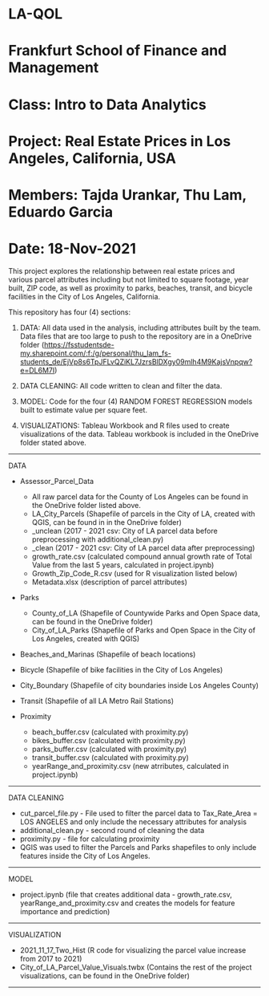 # LA-QOL

# Frankfurt School of Finance and Management
# Class: Intro to Data Analytics

# Project: Real Estate Prices in Los Angeles, California, USA
# Members: Tajda Urankar, Thu Lam, Eduardo Garcia
# Date: 18-Nov-2021

This project explores the relationship between real estate prices and various parcel attributes including but not limited to square footage, year built, ZIP code, as well as proximity to parks, beaches, transit, and bicycle facilities in the City of Los Angeles, California.

This repository has four (4) sections:

1) DATA: All data used in the analysis, including attributes built by the team. Data files that are too large to push to the repository are in a OneDrive folder (https://fsstudentsde-my.sharepoint.com/:f:/g/personal/thu_lam_fs-students_de/EjVp8s6TpJFLvQZiKL7JzrsBlDXgy09mlh4M9KajsVnpqw?e=DL6M7I)

2) DATA CLEANING: All code written to clean and filter the data. 

3) MODEL: Code for the 
four (4) RANDOM FOREST REGRESSION models built to estimate value per square feet. 

4) VISUALIZATIONS: Tableau Workbook and R files used to create visualizations of the data. Tableau workbook is included in the OneDrive folder stated above.
 
-----------------------------------

DATA

* Assessor_Parcel_Data
    - All raw parcel data for the County of Los Angeles can be found in the OneDrive folder listed above.
    - LA_City_Parcels (Shapefile of parcels in the City of LA, created with QGIS, can be found in in the OneDrive folder)
    - _unclean (2017 - 2021 csv: City of LA parcel data before preprocessing with additional_clean.py)
    - _clean (2017 - 2021 csv: City of LA parcel data after preprocessing)
    - growth_rate.csv (calculated compound annual growth rate of Total Value from the last 5 years, calculated in project.ipynb)
    - Growth_Zip_Code_R.csv (used for R visualization listed below)
    - Metadata.xlsx (description of parcel attributes)

* Parks
    - County_of_LA (Shapefile of Countywide Parks and Open Space data, can be found in the OneDrive folder)
    - City_of_LA_Parks (Shapefile of Parks and Open Space in the City of Los Angeles, created with QGIS)

* Beaches_and_Marinas (Shapefile of beach locations)

* Bicycle (Shapefile of bike facilities in the City of Los Angeles)

* City_Boundary (Shapefile of city boundaries inside Los Angeles County)

* Transit (Shapefile of all LA Metro Rail Stations)

* Proximity
    - beach_buffer.csv (calculated with proximity.py)
    - bikes_buffer.csv (calculated with proximity.py)
    - parks_buffer.csv (calculated with proximity.py)
    - transit_buffer.csv (calculated with proximity.py)
    - yearRange_and_proximity.csv (new atrributes, calculated in project.ipynb)

-----------------------------------

DATA CLEANING

* cut_parcel_file.py - File used to filter the parcel data to Tax_Rate_Area = LOS ANGELES and only include the necessary attributes for analysis
* additional_clean.py - second round of cleaning the data
* proximity.py - file for calculating proximity
* QGIS was used to filter the Parcels and Parks shapefiles to only include features inside the City of Los Angeles.

-----------------------------------

MODEL

* project.ipynb (file that creates additional data - growth_rate.csv, yearRange_and_proximity.csv and creates the models for feature importance and prediction)

-----------------------------------

VISUALIZATION

* 2021_11_17_Two_Hist (R code for visualizing the parcel value increase from 2017 to 2021)
* City_of_LA_Parcel_Value_Visuals.twbx (Contains the rest of the project visualizations, can be found in the OneDrive folder)

-----------------------------------
